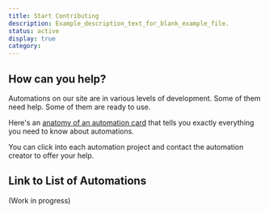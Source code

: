 ```yaml
---
title: Start Contributing
description: Example_description_text_for_blank_example_file.
status: active
display: true
category: 
---
```



## How can you help?
Automations on our site are in various levels of development. Some of them need help. Some of them are ready to use. 

Here's an [anatomy of an automation card](/Website/guides/project_card_anatomy.html) that tells you exactly everything you need to know about automations.

You can click into each automation project and contact the automation creator to offer your help.

## Link to List of Automations
(Work in progress)
